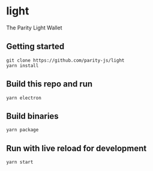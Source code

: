 # light

The Parity Light Wallet

## Getting started

```
git clone https://github.com/parity-js/light
yarn install
```

## Build this repo and run

```
yarn electron
```

## Build binaries

```
yarn package
```

## Run with live reload for development

```
yarn start
```
